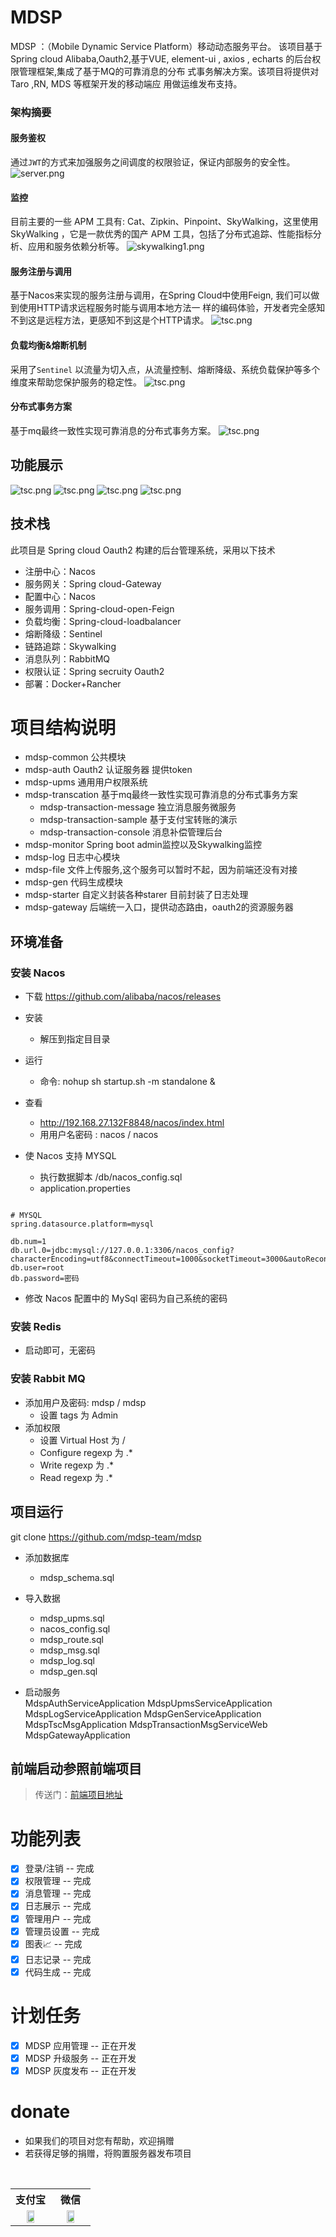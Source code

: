 # MDSP
MDSP ：（Mobile Dynamic Service Platform）移动动态服务平台。
该项目基于Spring cloud Alibaba,Oauth2,基于VUE, element-ui ,
axios , echarts 的后台权限管理框架,集成了基于MQ的可靠消息的分布
式事务解决方案。该项目将提供对 Taro ,RN, MDS 等框架开发的移动端应
用做运维发布支持。

### 架构摘要
#### 服务鉴权
通过`JWT`的方式来加强服务之间调度的权限验证，保证内部服务的安全性。
![server.png](docs/img/server.png)

#### 监控
目前主要的一些 APM 工具有: Cat、Zipkin、Pinpoint、SkyWalking，这里使用 SkyWalking ，它是一款优秀的国产 APM 工具，包括了分布式追踪、性能指标分析、应用和服务依赖分析等。
![skywalking1.png](docs/img/skywalking1.png)

#### 服务注册与调用
基于Nacos来实现的服务注册与调用，在Spring Cloud中使用Feign, 我们可以做到使用HTTP请求远程服务时能与调用本地方法一
样的编码体验，开发者完全感知不到这是远程方法，更感知不到这是个HTTP请求。
![tsc.png](docs/img/nacos.jpg)

#### 负载均衡&熔断机制
采用了`Sentinel` 以流量为切入点，从流量控制、熔断降级、系统负载保护等多个维度来帮助您保护服务的稳定性。
![tsc.png](docs/img/sentinel.jpg)

#### 分布式事务方案
基于mq最终一致性实现可靠消息的分布式事务方案。
![tsc.png](docs/img/tsc.png)


## 功能展示
![tsc.png](docs/img/menu.jpg)
![tsc.png](docs/img/role.jpg)
![tsc.png](docs/img/log.jpg)
![tsc.png](docs/img/createcode.jpg)


## 技术栈
此项目是 Spring cloud Oauth2 构建的后台管理系统，采用以下技术
- 注册中心：Nacos
- 服务网关：Spring cloud-Gateway
- 配置中心：Nacos
- 服务调用：Spring-cloud-open-Feign
- 负载均衡：Spring-cloud-loadbalancer
- 熔断降级：Sentinel
- 链路追踪：Skywalking
- 消息队列：RabbitMQ
- 权限认证：Spring secruity Oauth2
- 部署：Docker+Rancher

# 项目结构说明
- mdsp-common 公共模块
- mdsp-auth  Oauth2 认证服务器 提供token
- mdsp-upms 通用用户权限系统
- mdsp-transcation 基于mq最终一致性实现可靠消息的分布式事务方案
  - mdsp-transaction-message 独立消息服务微服务
  - mdsp-transaction-sample 基于支付宝转账的演示
  - mdsp-transaction-console 消息补偿管理后台
- mdsp-monitor Spring boot admin监控以及Skywalking监控
- mdsp-log 日志中心模块
- mdsp-file 文件上传服务,这个服务可以暂时不起，因为前端还没有对接
- mdsp-gen 代码生成模块
- mdsp-starter 自定义封装各种starer 目前封装了日志处理
- mdsp-gateway 后端统一入口，提供动态路由，oauth2的资源服务器

## 环境准备

### 安装 Nacos
- 下载 https://github.com/alibaba/nacos/releases
- 安装 
    - 解压到指定⽬目录
- 运⾏
    - 命令: nohup sh startup.sh -m standalone &
    
- 查看
    - http://192.168.27.132F8848/nacos/index.html
    - ⽤用户名密码 : nacos / nacos
- 使 Nacos 支持 MYSQL
    - 执行数据脚本 /db/nacos_config.sql    
    - application.properties
    
```$xslt

# MYSQL
spring.datasource.platform=mysql

db.num=1
db.url.0=jdbc:mysql://127.0.0.1:3306/nacos_config?characterEncoding=utf8&connectTimeout=1000&socketTimeout=3000&autoReconnect=true
db.user=root
db.password=密码

```

- 修改 Nacos 配置中的 MySql 密码为⾃己系统的密码

### 安装 Redis

- 启动即可，无密码

### 安装 Rabbit MQ
- 添加⽤户及密码: mdsp / mdsp
    - 设置 tags 为 Admin
- 添加权限
    - 设置 Virtual Host 为 /
    - Configure regexp 为 .*
    - Write regexp 为 .*
    - Read regexp 为 .*

## 项目运行

git clone https://github.com/mdsp-team/mdsp
- 添加数据库
  - mdsp_schema.sql
- 导入数据
  - mdsp_upms.sql
  - nacos_config.sql
  - mdsp_route.sql
  - mdsp_msg.sql 
  - mdsp_log.sql
  - mdsp_gen.sql

- 启动服务  
  MdspAuthServiceApplication
  MdspUpmsServiceApplication
  MdspLogServiceApplication
  MdspGenServiceApplication
  MdspTscMsgApplication
  MdspTransactionMsgServiceWeb
  MdspGatewayApplication


## 前端启动参照前端项目
>  传送门：[前端项目地址](https://github.com/mdsp-team/mdsp-console) 


# 功能列表

- [x] 登录/注销 -- 完成
- [x] 权限管理 -- 完成
- [x] 消息管理 -- 完成
- [x] 日志展示 -- 完成
- [x] 管理用户 -- 完成
- [x] 管理员设置 -- 完成
- [x] 图表📈 -- 完成
- [x] 日志记录 -- 完成
- [x] 代码生成 -- 完成

# 计划任务

- [x] MDSP 应用管理 -- 正在开发
- [x] MDSP 升级服务 -- 正在开发
- [x] MDSP 灰度发布 -- 正在开发

# donate

- 如果我们的项目对您有帮助，欢迎捐赠
- 若获得足够的捐赠，将购置服务器发布项目

<table>
  <tr>
    <th width="50%">支付宝</th>
    <th width="50%">微信</th>
  </tr>
  <tr></tr>
  <tr align="center">
    <td><img width="50%" src="https://github.com/mdsp-team/mdsp/blob/master/docs/img/zfb.jpg"></td>
    <td><img width="50%" src="https://github.com/mdsp-team/mdsp/blob/master/docs/img/wxf.jpg"></td>
  </tr>
</table>






